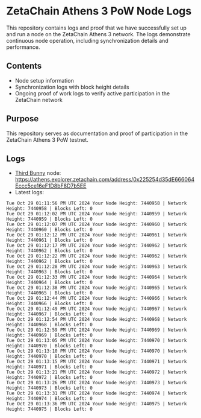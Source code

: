 # ZetaChain Athens 3 PoW Node Logs
This repository contains logs and proof that we have successfully set up and run a node on the ZetaChain Athens 3 network. The logs demonstrate continuous node operation, including synchronization details and performance.

## Contents
- Node setup information
- Synchronization logs with block height details
- Ongoing proof of work logs to verify active participation in the ZetaChain network

## Purpose
This repository serves as documentation and proof of participation in the ZetaChain Athens 3 PoW testnet.

## Logs

- [Third Bunny](https://thirdbunny.xyz/) node: https://athens.explorer.zetachain.com/address/0x225254d35dE666064Eccc5ce16eF1D8bF8D7b5EE
- Latest logs:
```
Tue Oct 29 01:11:56 PM UTC 2024 Your Node Height: 7440958 | Network Height: 7440958 | Blocks Left: 0
Tue Oct 29 01:12:02 PM UTC 2024 Your Node Height: 7440959 | Network Height: 7440959 | Blocks Left: 0
Tue Oct 29 01:12:07 PM UTC 2024 Your Node Height: 7440960 | Network Height: 7440960 | Blocks Left: 0
Tue Oct 29 01:12:12 PM UTC 2024 Your Node Height: 7440961 | Network Height: 7440961 | Blocks Left: 0
Tue Oct 29 01:12:17 PM UTC 2024 Your Node Height: 7440962 | Network Height: 7440962 | Blocks Left: 0
Tue Oct 29 01:12:22 PM UTC 2024 Your Node Height: 7440962 | Network Height: 7440962 | Blocks Left: 0
Tue Oct 29 01:12:28 PM UTC 2024 Your Node Height: 7440963 | Network Height: 7440963 | Blocks Left: 0
Tue Oct 29 01:12:33 PM UTC 2024 Your Node Height: 7440964 | Network Height: 7440964 | Blocks Left: 0
Tue Oct 29 01:12:38 PM UTC 2024 Your Node Height: 7440965 | Network Height: 7440965 | Blocks Left: 0
Tue Oct 29 01:12:44 PM UTC 2024 Your Node Height: 7440966 | Network Height: 7440966 | Blocks Left: 0
Tue Oct 29 01:12:49 PM UTC 2024 Your Node Height: 7440967 | Network Height: 7440967 | Blocks Left: 0
Tue Oct 29 01:12:54 PM UTC 2024 Your Node Height: 7440968 | Network Height: 7440968 | Blocks Left: 0
Tue Oct 29 01:12:59 PM UTC 2024 Your Node Height: 7440969 | Network Height: 7440969 | Blocks Left: 0
Tue Oct 29 01:13:05 PM UTC 2024 Your Node Height: 7440970 | Network Height: 7440970 | Blocks Left: 0
Tue Oct 29 01:13:10 PM UTC 2024 Your Node Height: 7440970 | Network Height: 7440970 | Blocks Left: 0
Tue Oct 29 01:13:15 PM UTC 2024 Your Node Height: 7440971 | Network Height: 7440971 | Blocks Left: 0
Tue Oct 29 01:13:21 PM UTC 2024 Your Node Height: 7440972 | Network Height: 7440972 | Blocks Left: 0
Tue Oct 29 01:13:26 PM UTC 2024 Your Node Height: 7440973 | Network Height: 7440973 | Blocks Left: 0
Tue Oct 29 01:13:31 PM UTC 2024 Your Node Height: 7440974 | Network Height: 7440974 | Blocks Left: 0
Tue Oct 29 01:13:36 PM UTC 2024 Your Node Height: 7440975 | Network Height: 7440975 | Blocks Left: 0
```
